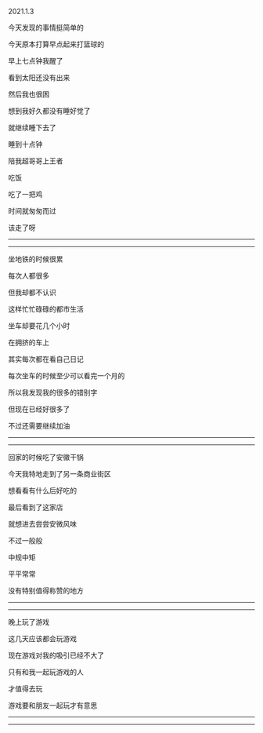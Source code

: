 2021.1.3

今天发现的事情挺简单的

今天原本打算早点起来打篮球的

早上七点钟我醒了

看到太阳还没有出来

然后我也很困

想到我好久都没有睡好觉了

就继续睡下去了

睡到十点钟

陪我超哥哥上王者

吃饭

吃了一把鸡

时间就匆匆而过

该走了呀

-------

----------



坐地铁的时候很累

每次人都很多

但我却都不认识

这样忙忙碌碌的都市生活

坐车却要花几个小时

在拥挤的车上

其实每次都在看自己日记

每次坐车的时候至少可以看完一个月的

所以我发现我的很多的错别字

但现在已经好很多了

不过还需要继续加油

--------

-------



回家的时候吃了安徽干锅

今天我特地走到了另一条商业街区

想看看有什么后好吃的

最后看到了这家店

就想进去尝尝安微风味

不过一般般

中规中矩

平平常常

没有特别值得称赞的地方

--------

-----------

晚上玩了游戏

这几天应该都会玩游戏

现在游戏对我的吸引已经不大了

只有和我一起玩游戏的人

才值得去玩

游戏要和朋友一起玩才有意思

------

--------



